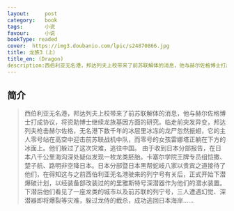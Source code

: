 ```yaml
---
layout:     post
category:   book
tags:       小说
favour:     小说
bookType: readed
cover:  https://img3.doubanio.com/lpic/s24870866.jpg
title: 龙族3（上）
title_en: (Dragon)
description:西伯利亚无名港，邦达列夫上校带来了前苏联解体的消息，他与赫尔佐格博士打成协议，将资助博士继续龙族基因方面的研究。临走前突发异变...
---
```


## 简介
> 西伯利亚无名港，邦达列夫上校带来了前苏联解体的消息，他与赫尔佐格博士打成协议，将资助博士继续龙族基因方面的研究。临走前突发异变，邦达列夫枪击赫尔佐格，无名港下数千年的冰层里冰冻的龙尸忽然振翅，它的主人零号站在高空中迎击前苏联战机中队，而零号的女孩雷娜塔正躺在下方的冰面上。他们躲过了这次灾难，逃往中国。
  由于收到日本分部报告，在日本八千公里海沟深处疑似发现一枚龙类胚胎。卡塞尔学院王牌专员组恺撒、楚子航、路明非空降日本。日本分部暨日本黑帮蛇岐八家以贵宾之道接待了他们，在得知这与之前西伯利亚无名港驶来的列宁号有关后，正式开始下潜爆破计划，以经装备部改装过的的里雅斯特号深潜器作为他们的潜水装置。
  下潜后他们看见了一座龙类的城市以及前苏联的列宁号，三人遭遇幻觉、深潜器即将爆裂等灾难，躲过龙侍的截杀，成功逃回日本海岸……

